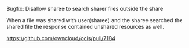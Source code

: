 Bugfix: Disallow sharee to search sharer files outside the share

When a file was shared with user(sharee) and the sharee searched the shared file the response contained unshared resources as well.

https://github.com/owncloud/ocis/pull/7184
